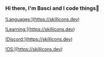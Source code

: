 ### Hi there, I'm Basci and I code things👋


[!Languages:](https://skillicons.dev/icons?i=go,cs)](https://skillicons.dev)

[!Learning:](https://skillicons.dev/icons?i=bash)](https://skillicons.dev)

[!Discord:](https://skillicons.dev/icons?i=discord)](https://skillicons.dev)

[!OS:](https://skillicons.dev/icons?i=Linux)](https://skillicons.dev)

